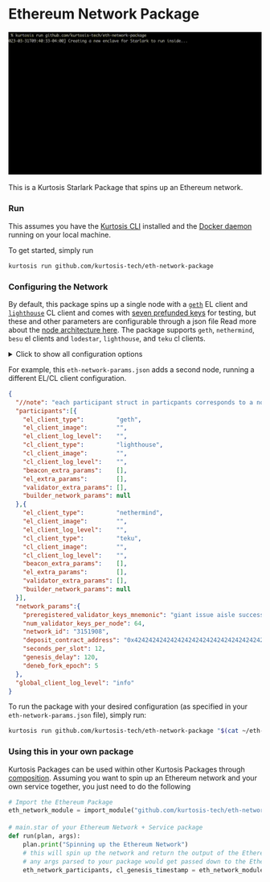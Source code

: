 Ethereum Network Package
===========================

![Run of the Ethereum Network Package](/run.gif)

This is a Kurtosis Starlark Package that spins up an Ethereum network.

### Run

This assumes you have the [Kurtosis CLI](https://docs.kurtosis.com/cli/) installed and the [Docker daemon](https://docs.kurtosis.com/install#i-install--start-docker) running on your local machine.

To get started, simply run
```bash
kurtosis run github.com/kurtosis-tech/eth-network-package
```

### Configuring the Network

By default, this package spins up a single node with a [`geth`](https://github.com/kurtosis-tech/eth-network-package/blob/main/src/el/geth/geth_launcher.star) EL client and [`lighthouse`](https://github.com/kurtosis-tech/eth-network-package/blob/main/src/cl/lighthouse/lighthouse_launcher.star) CL client and comes with [seven prefunded keys](https://github.com/kurtosis-tech/eth-network-package/blob/main/src/prelaunch_data_generator/genesis_constants/genesis_constants.star) for testing, but
these and other parameters are configurable through a json file Read more about the [node architecture here](https://ethereum.org/en/developers/docs/nodes-and-clients/node-architecture/). The package supports `geth`, `nethermind`, `besu` el clients and `lodestar`, `lighthouse`, and `teku` cl clients.

<details>
    <summary>Click to show all configuration options</summary>

<!-- Yes, it's weird that none of this is indented but it's intentional - indenting anything inside this "details" expandable will cause it to render weird" -->
```json
{
    //  Specification of the participants in the network
    "participants": [
        {
            //  The type of EL client that should be started
            //  Valid values are "geth, besu, nethermind" 
            "el_client_type": "geth",

            //  The Docker image that should be used for the EL client; leave blank to use the default for the client type
            //  Defaults by client:
            //  - geth: ethereum/client-go:v1.11.5   
            "el_client_image": "",

            //  The log level string that this participant's EL client should log at
            //  If this is emptystring then the global `logLevel` parameter's value will be translated into a string appropriate for the client (e.g. if
            //   global `logLevel` = `info` then Geth would receive `3`)
            //  If this is not emptystring, then this value will override the global `logLevel` setting to allow for fine-grained control
            //   over a specific participant's logging
            "el_client_log_level": "",

            //  A list of optional extra params that will be passed to the EL client container for modifying its behaviour
            "el_extra_params": [],

            //  The type of CL client that should be started
            //  Valid values are "lighthouse", "lodestar", "teku"
            "cl_client_type": "lighthouse",

            //  The Docker image that should be used for the EL client; leave blank to use the default for the client type
            //  Defaults by client:
            //  - lighthouse: sigp/lighthouse:v3.5.0
            //  - teku: consensys/teku:23.1
            //  - lodestar: chainsafe/lodestar:v1.7.2
            "cl_client_image": "",

            //  The log level string that this participant's EL client should log at
            //  If this is emptystring then the global `logLevel` parameter's value will be translated into a string appropriate for the client (e.g. if
            //   global `logLevel` = `info` then Teku would receive `INFO`, Prysm would receive `info`, etc.)
            //  If this is not emptystring, then this value will override the global `logLevel` setting to allow for fine-grained control
            //   over a specific participant's logging
            "cl_client_log_level": "",

            //  A list of optional extra params that will be passed to the CL client Beacon container for modifying its behaviour
            //  If the client combines the Beacon & validator nodes (e.g. Teku), then this list will be passed to the combined Beacon-validator node
            "beacon_extra_params": [],

            //  A list of optional extra params that will be passed to the CL client validator container for modifying its behaviour
            //  If the client combines the Beacon & validator nodes (e.g. Teku), then this list will also be passed to the combined Beacon-validator node
            "validator_extra_params": [],

            // A set of parameters the node needs to reach an external block building network
            // If `null` then the builder infrastructure will not be instantiated
            // Example:
            // 
            // "relay_endpoints": [
            //   "https://0xdeadbeefcafa@relay.example.com",
            //   "https://0xdeadbeefcafb@relay.example.com",
            //   "https://0xdeadbeefcafc@relay.example.com",
            //   "https://0xdeadbeefcafd@relay.example.com"
            //  ]
            "builder_network_params": null
        }
    ],

    //  Configuration parameters for the Eth network
    "network_params": {
        //  The network ID of the Eth1 network
        "network_id": "3151908",

        //  The address of the staking contract address on the Eth1 chain
        "deposit_contract_address": "0x4242424242424242424242424242424242424242",

        //  Number of seconds per slot on the Beacon chain
        "seconds_per_slot": 12,

        //  Number of slots in an epoch on the Beacon chain
        "slots_per_epoch": 32,

        //  The number of validator keys that each CL validator node should get
        "num_validator_keys_per_node": 64,

        //  This mnemonic will a) be used to create keystores for all the types of validators that we have and b) be used to generate a CL genesis.ssz that has the children
        //   validator keys already preregistered as validators
        "preregistered_validator_keys_mnemonic": "giant issue aisle success illegal bike spike question tent bar rely arctic volcano long crawl hungry vocal artwork sniff fantasy very lucky have athlete"
    },
}
```
</details>

For example, this `eth-network-params.json` adds a second node, running a different EL/CL client configuration.
```json
{
  "//note": "each participant struct in particpants corresponds to a node in the network",
  "participants":[{
    "el_client_type":         "geth",
    "el_client_image":        "",
    "el_client_log_level":    "",
    "cl_client_type":         "lighthouse",
    "cl_client_image":        "",
    "cl_client_log_level":    "",
    "beacon_extra_params":    [],
    "el_extra_params":        [],
    "validator_extra_params": [],
    "builder_network_params": null
  },{
    "el_client_type":         "nethermind",
    "el_client_image":        "",
    "el_client_log_level":    "",
    "cl_client_type":         "teku",
    "cl_client_image":        "",
    "cl_client_log_level":    "",
    "beacon_extra_params":    [],
    "el_extra_params":        [],
    "validator_extra_params": [],
    "builder_network_params": null
  }],
  "network_params":{
    "preregistered_validator_keys_mnemonic": "giant issue aisle success illegal bike spike question tent bar rely arctic volcano long crawl hungry vocal artwork sniff fantasy very lucky have athlete",
    "num_validator_keys_per_node": 64,
    "network_id": "3151908",
    "deposit_contract_address": "0x4242424242424242424242424242424242424242",
    "seconds_per_slot": 12,
    "genesis_delay": 120,
    "deneb_fork_epoch": 5
  },
  "global_client_log_level": "info"
}
```
To run the package with your desired configuration (as specified in your `eth-network-params.json` file), simply run:
```bash
kurtosis run github.com/kurtosis-tech/eth-network-package "$(cat ~/eth-network-params.json)"
```

### Using this in your own package

Kurtosis Packages can be used within other Kurtosis Packages through [composition](https://docs.kurtosis.com/reference/packages). Assuming you want to spin up an Ethereum network and your own service
together, you just need to do the following

```py
# Import the Ethereum Package
eth_network_module = import_module("github.com/kurtosis-tech/eth-network-package/main.star")

# main.star of your Ethereum Network + Service package
def run(plan, args):
    plan.print("Spinning up the Ethereum Network")
    # this will spin up the network and return the output of the Ethereum Network package
    # any args parsed to your package would get passed down to the Ethereum Network package
    eth_network_participants, cl_genesis_timestamp = eth_network_module.run(plan, args)
```
